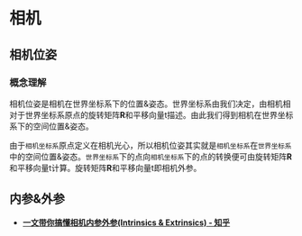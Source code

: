# 相机

## 相机位姿

### 概念理解

相机位姿是相机在世界坐标系下的位置&姿态。世界坐标系由我们决定，由相机相对于世界坐标系原点的旋转矩阵**R**和平移向量t描述。由此我们得到相机在世界坐标系下的空间位置&姿态。

由于`相机坐标系`原点定义在相机光心，所以相机位姿其实就是`相机坐标系`在`世界坐标系`中的空间位置&姿态。`世界坐标系`下的点向`相机坐标系`下的点的转换便可由旋转矩阵**R**和平移向量t计算。旋转矩阵**R**和平移向量t即相机外参。

## 内参&外参

- **[一文带你搞懂相机内参外参(Intrinsics & Extrinsics) - 知乎](https://zhuanlan.zhihu.com/p/389653208)**
